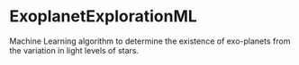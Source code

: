 # ExoplanetExplorationML
Machine Learning algorithm to determine the existence of exo-planets from the variation in light levels of stars. 
